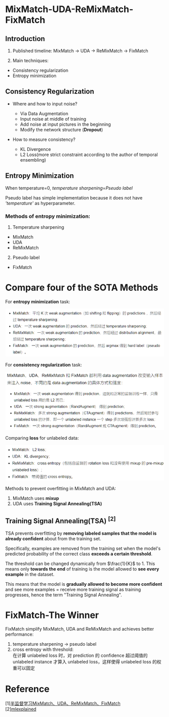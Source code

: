 # MixMatch-UDA-ReMixMatch-FixMatch
## Introduction
1. Published timeline: MixMatch -> UDA -> ReMixMatch -> FixMatch  

2. Main techniques:
* Consistency regularization
* Entropy minimization

## Consistency Regularization
* Where and how to input noise?
  * Via Data Augmentation
  * Input noise at middle of training
  * Add noise at input pictures in the beginning
  * Modify the network structure (**Dropout**)  

* How to measure consistency?
  * KL Divergence
  * L2 Loss(more strict constraint according to the author of temporal ensembling)

## Entropy Minimization
When temperature=0, *temperature sharpening*=*Pseudo label*  

Pseudo label has simple implementation because it does not have *'temperature'* as hyperparameter.
### Methods of entropy minimization:
1. Temperature sharpening
* MixMatch
* UDA
* ReMixMatch

2. Pseudo label
* FixMatch

# Compare four of the SOTA Methods
For **entropy minimization** task:

![img1](mixmatch1.PNG)

For **consistency regularization** task:

![img2](mixmatch2.PNG)

Comparing **loss** for unlabeled data:

![img2](mixmatch3.PNG)

Methods to prevent overfitting in MixMatch and UDA:
1. MixMatch uses **mixup**
2. UDA uses **Training Signal Annealing(TSA)**

## Training Signal Annealing(TSA) $^{[2]}$
TSA prevents overfitting by **removing labeled samples that the model is already confident** about from the training set.

Specifically, examples are removed from the training set when the model's predicted probability of the correct class **exceeds a certain threshold**.

The threshold can be changed dynamically from $\frac{1}{K}$ to 1. This means only **towards the end** of training is the model allowed to **see every example** in the dataset.

This means that the model is **gradually allowed to become more confident** and see more examples = receive more training signal as training progresses, hence the term "Training Signal Annealing".



# FixMatch-The Winner
FixMatch simplify MixMatch, UDA and ReMixMatch and achieves better performance:
1. temperature sharpening -> pseudo label
2. cross entropy with threshold:  
 在计算 unlabeled loss 时，对 prediction 的 confidence 超过阈值的 unlabeled instance 才算入 unlabeled loss，这样使得 unlabeled loss 的权重可以固定


# Reference
[1][半监督学习MixMatch、UDA、ReMixMatch、FixMatch](https://www.cnblogs.com/wuliytTaotao/p/12727922.html#consistency-regularization)  
[2][mlexplained](https://mlexplained.com/2019/06/02/papers-dissected-mixmatch-a-holistic-approach-to-semi-supervised-learning-and-unsupervised-data-augmentation-explained/)
